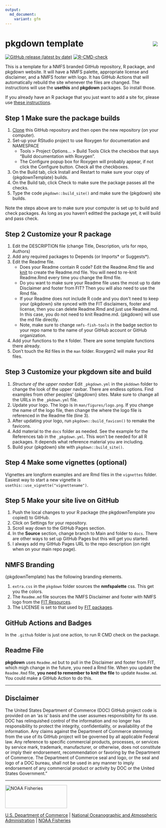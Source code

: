 ```yaml
---
output: 
  md_document:
    variant: gfm
---
```


<!-- README.md is generated from README.Rmd. Please edit that file -->

# pkgdown template <img src="man/figures/logo.png" align="right" style="padding: 10px"/>

<!-- badges: start -->

[![GitHub release (latest by
date)](https://img.shields.io/github/v/release/nmfs-fish-tools/pkgdownTemplate)](https://github.com/nmfs-fish-tools/pkgdownTemplate/releases)
[![R-CMD-check](https://github.com/nmfs-fish-tools/pkgdownTemplate/workflows/R-CMD-check/badge.svg)](https://github.com/nmfs-fish-tools/pkgdownTemplate/actions/workflows/R-CMD-check.yaml)
<!-- badges: end -->

This is a template for a NMFS branded GitHub repository, R package, and pkgdown website. It will have a NMFS palette, appropriate license and disclaimer, and a NMFS footer with logo.  It has GitHub Actions that will automatically rebuild the site whenever the files are changed.  The instructions will use the **usethis** and **pkgdown** packages. So install those.

If you already have an R package that you just want to add a site for, please use [these instructions](https://noaa-fisheries-integrated-toolbox.github.io/resources/noaa%20resources/NOAA-pkgdown/).

## Step 1 Make sure the package builds

1.  <span title="To clone a GitHub repository, copy the URL of the repo, then click the + sign in the top right and choose 'Import repository'. Import the repository into your own GitHub account; you probably want to give it the name of your R package. Then clone YOUR copy of pkgdownTemplate onto your computer. Work within that local clone of your pkgdownTemplate copy."><a href="">Clone</a></span> this GitHub repository and then open the new repository (on
    your computer).
2.  Set-up your RStudio project to use Roxygen for documentation and
    NAMESPACE
     -   Tools &gt; Project Options… &gt; Build Tools Click the checkbox that
    says “Build documentation with Roxygen”.
     -   The Configure popup box for Roxygen will probably appear, if not
    click the Configure button. Check all the checkboxes.
1.  On the Build tab, click Install and Restart to make sure your copy of {pkgdownTemplate} builds.
2.  On the Build tab, click Check to make sure the package passes all the checks.
3.  Type the code `pkgdown::build_site()` and make sure the {pkgdown} site builds.

Note the steps above are to make sure your computer is set up to build and
check packages. As long as you haven’t editted the package yet, it will
build and pass check.

## Step 2 Customize your R package

1.  Edit the DESCRIPTION file (change Title, Description, urls for repo,
    Authors)
2.  Add any required packages to Depends (or Imports\* or Suggests\*).
3.  Edit the Readme file.
    - Does your Readme contain R code? Edit the Readme.Rmd file and <span title="In RStudio, you will see the knit button when you open Readme.Rmd"><a href="">knit</a></span> to create the Readme.md file. You will need to re-knit Readme.Rmd every time you change the Rmd file.
    - Do you want to make sure your Readme file uses the most up to date Disclaimer and footer from FIT? Then you will also need to use the Rmd file.
    - If your Readme does not include R code and you don't need to keep your {pkgdown} site synced with the FIT disclaimers, footer and license, then you can delete Readme.Rmd and just use Readme.md. In this case, you do not need to knit Readme.md. {pkgdown} will use the md file directly.
    -  Note, make sure to change `nmfs-fish-tools` in the badge section to your repo name to the name of your GitHub account or GitHub organization.
6.  Add your functions to the `R` folder. There are some template
    functions there already.
5.  Don’t touch the Rd files in the `man` folder. Roxygen2 will make your Rd files.

## Step 3 Customize your **pkgdown** site and build

1.  *Structure of the upper navbar* Edit `_pkgdown.yml` in the `pkddown`
    folder to change the look of the upper navbar. There are endless
    options. Find examples from other peoples’ {pkgdown} sites. Make sure to change
    all the URLs in the `_pkdown.yml` file.
2.  Update your logo. The logo is in `man/figures/logo.png`. If you change the name of the logo file, then change the where the logo file is referenced in the Readme file (line 3). 
3.  After updating your logo, run `pkgdown::build_favicon()` to remake the favicons.
4.  Add material to the `docs` folder as needed. See the example for the
    References tab in the `_pkgdown.yml`. This won't be needed for all R packages. It depends what reference material you are including.
5.  Build your {pkgdown} site with `pkgdown::build_site()`.

## Step 4 Make some vignettes (optional)

Vignettes are longform examples and are Rmd files in the `vignettes`
folder. Easiest way to start a new vignette is
`usethis::use_vignette("vignettename")`.

## Step 5 Make your site live on GitHub

1.  Push the local changes to your R package (the pkgdownTemplate you copied) to GitHub.
2.  Click on Settings for your repository.
3.  Scroll way down to the GitHub Pages section.
4.  In the **Source** section, change branch to Main and folder to
    `docs`. There are other ways to set up GitHub Pages but this will
    get you started.
5.  I always add my GitHub Pages URL to the repo description (on right
    when on your main repo page).

## NMFS Branding

{pkgdownTemplate} has the following branding elements.

1.  `extra.css` in the `pkgdown` folder sources the **nmfspalette** css.
    This get you the colors.
2.  The `Readme.md` file sources the NMFS Disclaimer and footer with
    NMFS logo from the [FIT
    Resources](https://github.com/nmfs-fish-tools/Resources).
3.  The LICENSE is set to that used by [FIT
    packages](https://github.com/nmfs-fish-tools).

## GitHub Actions and Badges

In the `.github` folder is just one action, to run R CMD check on the
package.

## Readme File

**pkgdown** uses `Readme.md` but to pull in the Disclaimer and footer
from FIT, which migh change in the future, you need a Rmd file. When you update the `Readme.Rmd` file,
**you need to remember to knit the file** to update `Readme.md`. You could make a GitHub Action to do this.

<!-- Do not edit below. This adds the Disclaimer and NMFS footer. -->

****

## Disclaimer

The United States Department of Commerce (DOC) GitHub project code is provided on an ‘as is’ basis and the user assumes responsibility for its use. 
DOC has relinquished control of the information and no longer has responsibility to protect the integrity, confidentiality, or availability of the 
information. Any claims against the Department of Commerce stemming from the use of its GitHub project will be governed by all applicable Federal law. 
Any reference to specific commercial products, processes, or services by service mark, trademark, manufacturer, or otherwise, does not constitute or 
imply their endorsement, recommendation or favoring by the Department of Commerce. The Department of Commerce seal and logo, or the seal and logo of a 
DOC bureau, shall not be used in any manner to imply endorsement of any commercial product or activity by DOC or the United States Government.”

****

<img src="https://raw.githubusercontent.com/nmfs-general-modeling-tools/nmfspalette/main/man/figures/noaa-fisheries-rgb-2line-horizontal-small.png" width="200" style="height: 75px !important;"  alt="NOAA Fisheries"> 

[U.S. Department of Commerce](https://www.commerce.gov/) | [National Oceanographic and Atmospheric Administration](https://www.noaa.gov) | [NOAA Fisheries](https://www.fisheries.noaa.gov/)


